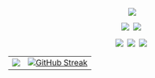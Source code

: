<p align='center'>
    <img src="https://capsule-render.vercel.app/api?type=waving&color=2F3B51&height=300&section=header&text=Pruinosus=white%20Github=white&fontSize=90&animation=fadeIn&fontAlignY=38&desc=study%20programming&descAlignY=51&descAlign=62"/>
</p>

<p align='center'>
    <img src="https://img.shields.io/badge/Visual%20Studio%20Code-20232a.svg?style=for-the-badge&logo=visualstudiocode&logoColor=61DAFB" />&nbsp
    <img src="https://img.shields.io/badge/Visual%20Studio-20232a.svg?style=for-the-badge&logo=visualstudio&logoColor=DF75DB" />&nbsp
</p>

<p align='center'>
    <img src="https://img.shields.io/badge/C-20232a.svg?style=for-the-badge&logo=c&logoColor=white" />&nbsp
    <img src="https://img.shields.io/badge/C++-20232a.svg?style=for-the-badge&logo=cplusplus&logoColor=white" />&nbsp
    <img src="https://img.shields.io/badge/Python-20232a.svg?style=for-the-badge&logo=Python&logoColor=white" />&nbsp
</p>

<table>
  <tr>
    <td>
      <img src="https://github-readme-stats.vercel.app/api?username=pruinosus&count_private=true&show_icons=true&theme=dark" />
    </td>
    <td>
      <a href="https://git.io/streak-stats">
        <img src="https://streak-stats.demolab.com?user=pruinosus&theme=dark&locale=ko&date_format=%5BY.%5Dn.j&mode=weekly&hide_longest_streak=true" alt="GitHub Streak" />
      </a>
    </td>
  </tr>
</table>


